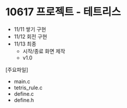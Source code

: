 # 10617 프로젝트 - 테트리스
- 11/11 쌓기 구현
- 11/12 회전 구현
- 11/13 최종
  - 시작/종료 화면 제작 
  - v1.0

[주요파일]
- main.c
- tetris_rule.c
- define.c
- define.h
